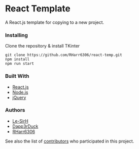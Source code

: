 # React Template
A React.js template for copying to a new project.

### Installing

Clone the repository & install TKinter
```
git clone https://github.com/RHarr6306/react-temp.git
npm install
npm run start
```

### Built With

* [React.js](https://reactjs.org/)
* [Node.js](https://nodejs.org/en/)
* [jQuery](https://jquery.com/)

### Authors

* [Le-SirH](https://github.com/Le-SirH)
* [Dapp3rDuck](https://github.com/Dapp3rDuck)
* [RHarr6306](https://github.com/RHarr6306)

See also the list of [contributors](https://github.com/RHarr6306/react-temp/contributors) who participated in this project.

